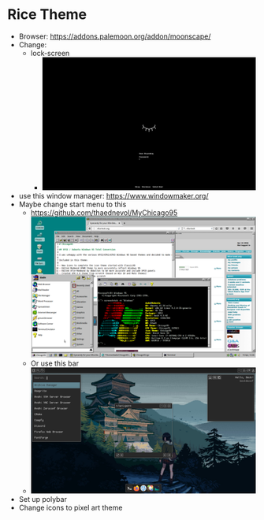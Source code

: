 # Rice Theme

* Browser: https://addons.palemoon.org/addon/moonscape/
* Change:
  * lock-screen
    * ![686D3BF0-0E93-48AB-8F8F-CD0D9A0DE8D2.jpeg](../../686D3BF0-0E93-48AB-8F8F-CD0D9A0DE8D2.jpeg)
* use this window manager: https://www.windowmaker.org/
* Maybe change start menu to this
  * https://github.com/thaednevol/MyChicago95 ![85AB8A00-30C9-4715-A929-A34D5B2A19FA.png](../../85AB8A00-30C9-4715-A929-A34D5B2A19FA.png)
  * Or use this bar
  * ![22F742E2-B52E-4170-9810-5BCBD8BEB877.png](../../22F742E2-B52E-4170-9810-5BCBD8BEB877.png)
* Set up polybar
* Change icons to pixel art theme
